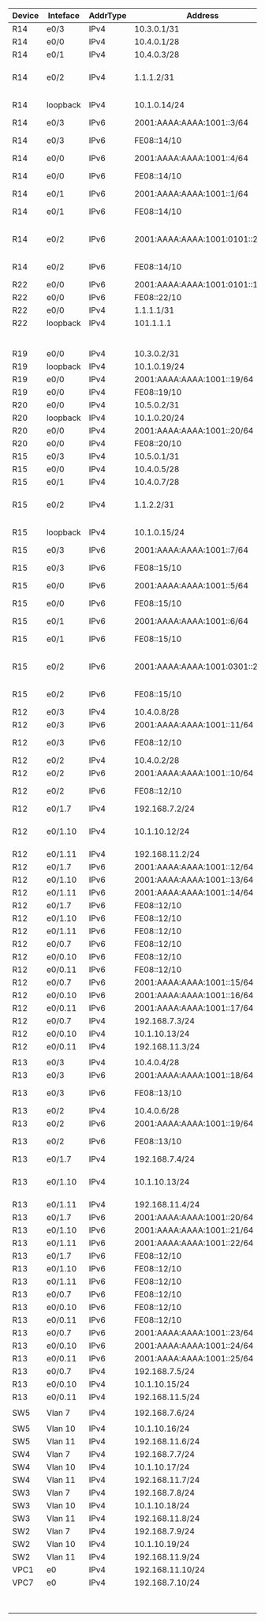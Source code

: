 | Device | Inteface | AddrType | Address                        | Network                       | Description                      |
| ------ | -------- | -------- | ------------------------------ | ----------------------------- | -------------------------------- |
| R14    | e0/3     | IPv4     | 10.3.0.1/31                    | 10.3.0.0/16                   | R14 to R19                       |
| R14    | e0/0     | IPv4     | 10.4.0.1/28                    | 10.4.0.0/16                   | R14 to R12                       |
| R14    | e0/1     | IPv4     | 10.4.0.3/28                    | 10.4.0.0/16                   | R14 to R13                       |
| R14    | e0/2     | IPv4     | 1.1.1.2/31                     | 1.1.1.0/31                    | R14 to R22(маленький провайдер)  |
| R14    | loopback | IPv4     | 10.1.0.14/24                   | 10.1.0.0/24                   | Loopback for  Management         |
| R14    | e0/3     | IPv6     | 2001:AAAA:AAAA:1001::3/64      | 2001:AAAA:AAAA:1001::/64      | R14 to R19                       |
| R14    | e0/3     | IPv6     | FE08::14/10                    | FE08::/10                     | link-local for  Management       |
| R14    | e0/0     | IPv6     | 2001:AAAA:AAAA:1001::4/64      | 2001:AAAA:AAAA:1001::/64      | R14 to R12                       |
| R14    | e0/0     | IPv6     | FE08::14/10                    | FE08::/10                     | link-local for  Management       |
| R14    | e0/1     | IPv6     | 2001:AAAA:AAAA:1001::1/64      | 2001:AAAA:AAAA:1001::/64      | R14 to R13                       |
| R14    | e0/1     | IPv6     | FE08::14/10                    | FE08::/10                     | link-local for  Management       |
| R14    | e0/2     | IPv6     | 2001:AAAA:AAAA:1001:0101::2/80 | 2001:AAAA:AAAA:1001:0101::/80 | R14 to R22(маленький провайдер)  |
| R14    | e0/2     | IPv6     | FE08::14/10                    | FE08::/10                     | link-local for  Management       |
| R22    | e0/0     | IPv6     | 2001:AAAA:AAAA:1001:0101::1/80 | 2001:AAAA:AAAA:1001:0101::/80 | R22 to R14                       |
| R22    | e0/0     | IPv6     | FE08::22/10                    | FE08::/10                     | link-local                       |
| R22    | e0/0     | IPv4     | 1.1.1.1/31                     | 1.1.1.0/31                    | R22 to R14                       |
| R22    | loopback | IPv4     | 101.1.1.1                      |                               |                                  |
|        |          |          |                                |                               |                                  |
|        |          |          |                                |                               |                                  |
|        |          |          |                                |                               |                                  |
|        |          |          |                                |                               |                                  |
|        |          |          |                                |                               |                                  |
|        |          |          |                                |                               |                                  |
| R19    | e0/0     | IPv4     | 10.3.0.2/31                    | 10.3.0.0/16                   | R19 to R14                       |
| R19    | loopback | IPv4     | 10.1.0.19/24                   | 10.1.0.0/24                   | loopback                         |
| R19    | e0/0     | IPv4     | 2001:AAAA:AAAA:1001::19/64     | 2001:AAAA:AAAA:1001::/64      | R19 to R14                       |
| R19    | e0/0     | IPv4     | FE08::19/10                    | FE08::/10                     | link-local                       |
| R20    | e0/0     | IPv4     | 10.5.0.2/31                    | 10.5.0.0/16                   | R20 to R15                       |
| R20    | loopback | IPv4     | 10.1.0.20/24                   | 10.1.0.0/24                   | loopback                         |
| R20    | e0/0     | IPv4     | 2001:AAAA:AAAA:1001::20/64     | 2001:AAAA:AAAA:1001::/64      | R20 to R15                       |
| R20    | e0/0     | IPv4     | FE08::20/10                    | FE08::/10                     | link-local                       |
| R15    | e0/3     | IPv4     | 10.5.0.1/31                    | 10.5.0.0/16                   | R14 to R19                       |
| R15    | e0/0     | IPv4     | 10.4.0.5/28                    | 10.4.0.0/16                   | R14 to R12                       |
| R15    | e0/1     | IPv4     | 10.4.0.7/28                    | 10.4.0.0/16                   | R14 to R13                       |
| R15    | e0/2     | IPv4     | 1.1.2.2/31                     | 1.1.2.0/31                    | R15 to R21(маленький провайдер)  |
| R15    | loopback | IPv4     | 10.1.0.15/24                   | 10.1.0.0/24                   | Loopback for  Management         |
| R15    | e0/3     | IPv6     | 2001:AAAA:AAAA:1001::7/64      | 2001:AAAA:AAAA:1001::/64      | R14 to R19                       |
| R15    | e0/3     | IPv6     | FE08::15/10                    | FE08::/10                     | link-local for  Management       |
| R15    | e0/0     | IPv6     | 2001:AAAA:AAAA:1001::5/64      | 2001:AAAA:AAAA:1001::/64      | R14 to R12                       |
| R15    | e0/0     | IPv6     | FE08::15/10                    | FE08::/10                     | link-local for  Management       |
| R15    | e0/1     | IPv6     | 2001:AAAA:AAAA:1001::6/64      | 2001:AAAA:AAAA:1001::/64      | R14 to R13                       |
| R15    | e0/1     | IPv6     | FE08::15/10                    | FE08::/10                     | link-local for  Management       |
| R15    | e0/2     | IPv6     | 2001:AAAA:AAAA:1001:0301::2/80 | 2001:AAAA:AAAA:1001:0301::/80 | R14 to R21(маленький провайдер)  |
| R15    | e0/2     | IPv6     | FE08::15/10                    | FE08::/10                     | link-local for  Management       |
| R12    | e0/3     | IPv4     | 10.4.0.8/28                    | 10.4.0.0/16                   | R12 to R15                       |
| R12    | e0/3     | IPv6     | 2001:AAAA:AAAA:1001::11/64     | 2001:AAAA:AAAA:1001::/64      | R12 to R15                       |
| R12    | e0/3     | IPv6     | FE08::12/10                    | FE08::/10                     | link-local for  Management       |
| R12    | e0/2     | IPv4     | 10.4.0.2/28                    | 10.4.0.0/16                   | R12 to R14                       |
| R12    | e0/2     | IPv6     | 2001:AAAA:AAAA:1001::10/64     | 2001:AAAA:AAAA:1001::/64      | R12 to R14                       |
| R12    | e0/2     | IPv6     | FE08::12/10                    | FE08::/10                     | link-local for  Management       |
| R12    | e0/1.7   | IPv4     | 192.168.7.2/24                 | 192.168.7.0/24                | Sub for Vlan7                    |
| R12    | e0/1.10  | IPv4     | 10.1.10.12/24                  | 10.1.10.0/24                  | Sub for Vlan10 (Management Vlan) |
| R12    | e0/1.11  | IPv4     | 192.168.11.2/24                | 192.168.11.0/24               | Sub for Vlan11                   |
| R12    | e0/1.7   | IPv6     | 2001:AAAA:AAAA:1001::12/64     | 2001:AAAA:AAAA:1001::/64      |                                  |
| R12    | e0/1.10  | IPv6     | 2001:AAAA:AAAA:1001::13/64     | 2001:AAAA:AAAA:1001::/64      |                                  |
| R12    | e0/1.11  | IPv6     | 2001:AAAA:AAAA:1001::14/64     | 2001:AAAA:AAAA:1001::/64      |                                  |
| R12    | e0/1.7   | IPv6     | FE08::12/10                    | FE08::/10                     |                                  |
| R12    | e0/1.10  | IPv6     | FE08::12/10                    | FE08::/10                     | R12 to SW4                       |
| R12    | e0/1.11  | IPv6     | FE08::12/10                    | FE08::/10                     |                                  |
| R12    | e0/0.7   | IPv6     | FE08::12/10                    | FE08::/10                     | R12 to SW5                       |
| R12    | e0/0.10  | IPv6     | FE08::12/10                    | FE08::/10                     | R12 to SW4                       |
| R12    | e0/0.11  | IPv6     | FE08::12/10                    | FE08::/10                     |                                  |
| R12    | e0/0.7   | IPv6     | 2001:AAAA:AAAA:1001::15/64     | 2001:AAAA:AAAA:1001::/64      | R12 to SW4                       |
| R12    | e0/0.10  | IPv6     | 2001:AAAA:AAAA:1001::16/64     | 2001:AAAA:AAAA:1001::/64      |                                  |
| R12    | e0/0.11  | IPv6     | 2001:AAAA:AAAA:1001::17/64     | 2001:AAAA:AAAA:1001::/64      |                                  |
| R12    | e0/0.7   | IPv4     | 192.168.7.3/24                 | 192.168.7.0/24                | R12 to SW4                       |
| R12    | e0/0.10  | IPv4     | 10.1.10.13/24                  | 10.1.10.0/24                  |                                  |
| R12    | e0/0.11  | IPv4     | 192.168.11.3/24                | 192.168.11.0/24               |                                  |
|        |          |          |                                |                               |                                  |
| R13    | e0/3     | IPv4     | 10.4.0.4/28                    | 10.4.0.0/16                   | R12 to R15                       |
| R13    | e0/3     | IPv6     | 2001:AAAA:AAAA:1001::18/64     | 2001:AAAA:AAAA:1001::/64      | R12 to R15                       |
| R13    | e0/3     | IPv6     | FE08::13/10                    | FE08::/10                     | link-local for  Management       |
| R13    | e0/2     | IPv4     | 10.4.0.6/28                    | 10.4.0.0/16                   | R12 to R14                       |
| R13    | e0/2     | IPv6     | 2001:AAAA:AAAA:1001::19/64     | 2001:AAAA:AAAA:1001::/64      | R12 to R14                       |
| R13    | e0/2     | IPv6     | FE08::13/10                    | FE08::/10                     | link-local for  Management       |
| R13    | e0/1.7   | IPv4     | 192.168.7.4/24                 | 192.168.7.0/24                | Sub for Vlan7                    |
| R13    | e0/1.10  | IPv4     | 10.1.10.13/24                  | 10.1.10.0/24                  | Sub for Vlan10 (Management Vlan) |
| R13    | e0/1.11  | IPv4     | 192.168.11.4/24                | 192.168.11.0/24               | Sub for Vlan11                   |
| R13    | e0/1.7   | IPv6     | 2001:AAAA:AAAA:1001::20/64     | 2001:AAAA:AAAA:1001::/64      |                                  |
| R13    | e0/1.10  | IPv6     | 2001:AAAA:AAAA:1001::21/64     | 2001:AAAA:AAAA:1001::/64      |                                  |
| R13    | e0/1.11  | IPv6     | 2001:AAAA:AAAA:1001::22/64     | 2001:AAAA:AAAA:1001::/64      |                                  |
| R13    | e0/1.7   | IPv6     | FE08::12/10                    | FE08::/10                     |                                  |
| R13    | e0/1.10  | IPv6     | FE08::12/10                    | FE08::/10                     | R12 to SW4                       |
| R13    | e0/1.11  | IPv6     | FE08::12/10                    | FE08::/10                     |                                  |
| R13    | e0/0.7   | IPv6     | FE08::12/10                    | FE08::/10                     | R12 to SW5                       |
| R13    | e0/0.10  | IPv6     | FE08::12/10                    | FE08::/10                     | R12 to SW4                       |
| R13    | e0/0.11  | IPv6     | FE08::12/10                    | FE08::/10                     |                                  |
| R13    | e0/0.7   | IPv6     | 2001:AAAA:AAAA:1001::23/64     | 2001:AAAA:AAAA:1001::/64      | R12 to SW4                       |
| R13    | e0/0.10  | IPv6     | 2001:AAAA:AAAA:1001::24/64     | 2001:AAAA:AAAA:1001::/64      |                                  |
| R13    | e0/0.11  | IPv6     | 2001:AAAA:AAAA:1001::25/64     | 2001:AAAA:AAAA:1001::/64      |                                  |
| R13    | e0/0.7   | IPv4     | 192.168.7.5/24                 | 192.168.7.0/24                | R12 to SW4                       |
| R13    | e0/0.10  | IPv4     | 10.1.10.15/24                  | 10.1.10.0/24                  |                                  |
| R13    | e0/0.11  | IPv4     | 192.168.11.5/24                | 192.168.11.0/24               |                                  |
|        |          |          |                                |                               |                                  |
| SW5    | Vlan 7   | IPv4     | 192.168.7.6/24                 | 192.168.7.0/24                |                                  |
|        |          |          |                                |                               |                                  |
| SW5    | Vlan 10  | IPv4     | 10.1.10.16/24                  | 10.1.10.0/24                  |                                  |
| SW5    | Vlan 11  | IPv4     | 192.168.11.6/24                | 192.168.11.0/24               |                                  |
| SW4    | Vlan 7   | IPv4     | 192.168.7.7/24                 | 192.168.7.0/24                |                                  |
| SW4    | Vlan 10  | IPv4     | 10.1.10.17/24                  | 10.1.10.0/24                  |                                  |
| SW4    | Vlan 11  | IPv4     | 192.168.11.7/24                | 192.168.11.0/24               |                                  |
| SW3    | Vlan 7   | IPv4     | 192.168.7.8/24                 | 192.168.7.0/24                |                                  |
| SW3    | Vlan 10  | IPv4     | 10.1.10.18/24                  | 10.1.10.0/24                  |                                  |
| SW3    | Vlan 11  | IPv4     | 192.168.11.8/24                | 192.168.11.0/24               |                                  |
| SW2    | Vlan 7   | IPv4     | 192.168.7.9/24                 | 192.168.7.0/24                |                                  |
| SW2    | Vlan 10  | IPv4     | 10.1.10.19/24                  | 10.1.10.0/24                  |                                  |
| SW2    | Vlan 11  | IPv4     | 192.168.11.9/24                | 192.168.11.0/24               |                                  |
| VPC1   | e0       | IPv4     | 192.168.11.10/24               | 192.168.11.0/24               |                                  |
| VPC7   | e0       | IPv4     | 192.168.7.10/24                | 192.168.7.0/24                |                                  |
|        |          |          |                                |                               |                                  |
|        |          |          |                                |                               |                                  |
|        |          |          |                                |                               |                                  |
|        |          |          |                                |                               |                                  |
|        |          |          |                                |                               |                                  |
|        |          |          |                                |                               |                                  |
|        |          |          |                                |                               |                                  |
|        |          |          |                                |                               |                                  |
